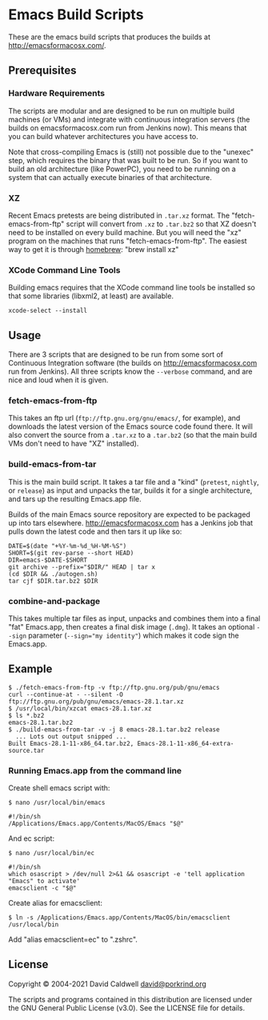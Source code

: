 Emacs Build Scripts
===================

These are the emacs build scripts that produces the builds at
http://emacsformacosx.com/.

Prerequisites
-------------

### Hardware Requirements

The scripts are modular and are designed to be run on multiple build
machines (or VMs) and integrate with continuous integration servers (the
builds on emacsformacosx.com run from Jenkins now). This means that you can
build whatever architectures you have access to.

Note that cross-compiling Emacs is (still) not possible due to the "unexec"
step, which requires the binary that was built to be run. So if you want to
build an old architecture (like PowerPC), you need to be running on a system
that can actually execute binaries of that architecture.


### XZ

Recent Emacs pretests are being distributed in `.tar.xz` format. The
"fetch-emacs-from-ftp" script will convert from `.xz` to `.tar.bz2` so that
XZ doesn't need to be installed on every build machine. But you will need
the "xz" program on the machines that runs "fetch-emacs-from-ftp". The
easiest way to get it is through [homebrew](http://brew.sh/): "brew install xz"


### XCode Command Line Tools

Building emacs requires that the XCode command line tools be installed so that
some libraries (libxml2, at least) are available.

    xcode-select --install

Usage
-----

There are 3 scripts that are designed to be run from some sort of Continuous
Integration software (the builds on http://emacsformacosx.com run from
Jenkins). All three scripts know the `--verbose` command, and are nice and
loud when it is given.

### fetch-emacs-from-ftp

This takes an ftp url (`ftp://ftp.gnu.org/gnu/emacs/`, for example), and
downloads the latest version of the Emacs source code found there. It will
also convert the source from a `.tar.xz` to a `.tar.bz2` (so that the main
build VMs don't need to have "XZ" installed).

### build-emacs-from-tar

This is the main build script. It takes a tar file and a "kind" (`pretest`,
`nightly`, or `release`) as input and unpacks the tar, builds it for a
single architecture, and tars up the resulting Emacs.app file.

Builds of the main Emacs source repository are expected to be packaged up
into tars elsewhere. http://emacsformacosx.com has a Jenkins job that pulls down
the latest code and then tars it up like so:

    DATE=$(date "+%Y-%m-%d_%H-%M-%S")
    SHORT=$(git rev-parse --short HEAD)
    DIR=emacs-$DATE-$SHORT
    git archive --prefix="$DIR/" HEAD | tar x
    (cd $DIR && ./autogen.sh)
    tar cjf $DIR.tar.bz2 $DIR


### combine-and-package

This takes multiple tar files as input, unpacks and combines them into a
final "fat" Emacs.app, then creates a final disk image (`.dmg`). It takes an
optional `--sign` parameter (`--sign="my identity"`) which makes it code
sign the Emacs.app.

Example
-------

    $ ./fetch-emacs-from-ftp -v ftp://ftp.gnu.org/pub/gnu/emacs
    curl --continue-at - --silent -O ftp://ftp.gnu.org/pub/gnu/emacs/emacs-28.1.tar.xz
    $ /usr/local/bin/xzcat emacs-28.1.tar.xz
    $ ls *.bz2
    emacs-28.1.tar.bz2
    $ ./build-emacs-from-tar -v -j 8 emacs-28.1.tar.bz2 release
      ... Lots out output snipped ...
    Built Emacs-28.1-11-x86_64.tar.bz2, Emacs-28.1-11-x86_64-extra-source.tar
    
### Running Emacs.app from the command line

Create shell emacs script with:

    $ nano /usr/local/bin/emacs
```
#!/bin/sh
/Applications/Emacs.app/Contents/MacOS/Emacs "$@"
```

 And ec script:
 
    $ nano /usr/local/bin/ec
```
#!/bin/sh
which osascript > /dev/null 2>&1 && osascript -e 'tell application "Emacs" to activate'
emacsclient -c "$@"
```
Create alias for emacsclient:

    $ ln -s /Applications/Emacs.app/Contents/MacOS/bin/emacsclient /usr/local/bin
Add "alias emacsclient=ec" to  ".zshrc".

License
-------

Copyright © 2004-2021 David Caldwell <david@porkrind.org>

The scripts and programs contained in this distribution are licensed under
the GNU General Public License (v3.0). See the LICENSE file for details.
